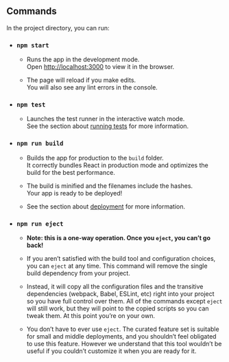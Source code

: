 ## Commands

In the project directory, you can run:

- ### `npm start`

    - Runs the app in the development mode.<br />
Open [http://localhost:3000](http://localhost:3000) to view it in the browser.

    - The page will reload if you make edits.<br />
You will also see any lint errors in the console.

- ### `npm test`

    - Launches the test runner in the interactive watch mode.<br />
See the section about [running tests](https://facebook.github.io/create-react-app/docs/running-tests) for more information.

-  ### `npm run build`

    - Builds the app for production to the `build` folder.<br />
It correctly bundles React in production mode and optimizes the build for the best performance.

    - The build is minified and the filenames include the hashes.<br />
Your app is ready to be deployed!

    - See the section about [deployment](https://facebook.github.io/create-react-app/docs/deployment) for more information.

-  ### `npm run eject`

    - **Note: this is a one-way operation. Once you `eject`, you can’t go back!**

    - If you aren’t satisfied with the build tool and configuration choices, you can `eject` at any time. This command will remove the single build dependency from your project.

    - Instead, it will copy all the configuration files and the transitive dependencies (webpack, Babel, ESLint, etc) right into your project so you have full control over them. All of the commands except `eject` will still work, but they will point to the copied scripts so you can tweak them. At this point you’re on your own.

    - You don’t have to ever use `eject`. The curated feature set is suitable for small and middle deployments, and you shouldn’t feel obligated to use this feature. However we understand that this tool wouldn’t be useful if you couldn’t customize it when you are ready for it.